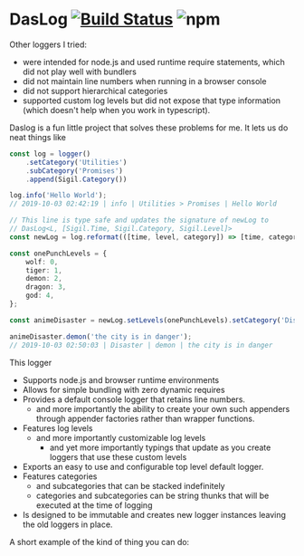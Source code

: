 # DasLog [![Build Status](https://travis-ci.com/paarthenon/daslog.svg?branch=master)](https://travis-ci.com/paarthenon/daslog) ![npm](https://img.shields.io/npm/v/daslog)

Other loggers I tried:
 * were intended for node.js and used runtime require statements, which did not play well with bundlers
 * did not maintain line numbers when running in a browser console
 * did not support hierarchical categories
 * supported custom log levels but did not expose that type information (which doesn't help when you work in typescript).

Daslog is a fun little project that solves these problems for me. It lets us do neat things like

```typescript
const log = logger()
    .setCategory('Utilities')
    .subCategory('Promises')
    .append(Sigil.Category())

log.info('Hello World');
// 2019-10-03 02:42:19 | info | Utilities > Promises | Hello World

// This line is type safe and updates the signature of newLog to
// DasLog<L, [Sigil.Time, Sigil.Category, Sigil.Level]>
const newLog = log.reformat(([time, level, category]) => [time, category, level] as const);

const onePunchLevels = {
    wolf: 0,
    tiger: 1,
    demon: 2,
    dragon: 3,
    god: 4,
};

const animeDisaster = newLog.setLevels(onePunchLevels).setCategory('Disaster');

animeDisaster.demon('the city is in danger');
// 2019-10-03 02:50:03 | Disaster | demon | the city is in danger
```

This logger

 * Supports node.js and browser runtime environments
 * Allows for simple bundling with zero dynamic requires
 * Provides a default console logger that retains line numbers.
    * and more importantly the ability to create your own such appenders through appender factories rather than wrapper functions.
 * Features log levels
    * and more importantly customizable log levels
        * and yet more importantly typings that update as you create loggers that use these custom levels
 * Exports an easy to use and configurable top level default logger.
 * Features categories
    * and subcategories that can be stacked indefinitely
    * categories and subcategories can be string thunks that will be executed at the time of logging
 * Is designed to be immutable and creates new logger instances leaving the old loggers in place.


A short example of the kind of thing you can do:
```typescript
